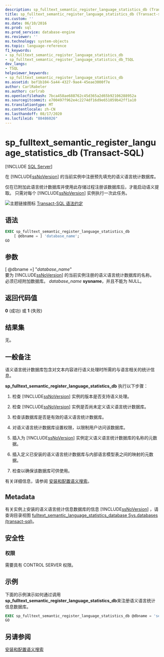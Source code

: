 ```yaml
---
description: sp_fulltext_semantic_register_language_statistics_db (Transact-SQL)
title: sp_fulltext_semantic_register_language_statistics_db (Transact-sql) |Microsoft Docs
ms.custom: ''
ms.date: 06/10/2016
ms.prod: sql
ms.prod_service: database-engine
ms.reviewer: ''
ms.technology: system-objects
ms.topic: language-reference
f1_keywords:
- sp_fulltext_semantic_register_language_statistics_db
- sp_fulltext_semantic_register_language_statistics_db_TSQL
dev_langs:
- TSQL
helpviewer_keywords:
- sp_fulltext_semantic_register_language_statistics_db
ms.assetid: bef1b104-5a44-4327-9ae4-45eae3000f7e
author: CarlRabeler
ms.author: carlrab
ms.openlocfilehash: 7bca458ae688762c45d365a2d65b92106288952a
ms.sourcegitcommit: e700497f962e4c2274df16d9e651059b42ff1a10
ms.translationtype: MT
ms.contentlocale: zh-CN
ms.lasthandoff: 08/17/2020
ms.locfileid: "88486026"
---
```

# <a name="sp_fulltext_semantic_register_language_statistics_db-transact-sql"></a>sp_fulltext_semantic_register_language_statistics_db (Transact-SQL)
[!INCLUDE [SQL Server](../../includes/applies-to-version/sqlserver.md)]

  在 [!INCLUDE[ssNoVersion](../../includes/ssnoversion-md.md)] 的当前实例中注册预先填充的语义语言统计数据库。  
  
 仅在已附加此语言统计数据库并使用此存储过程注册该数据库后，才能启动语义提取。 只需对每个 [!INCLUDE[ssNoVersion](../../includes/ssnoversion-md.md)] 实例执行一次此任务。  
  
 ![主题链接图标](../../database-engine/configure-windows/media/topic-link.gif "“主题链接”图标") [Transact-SQL 语法约定](../../t-sql/language-elements/transact-sql-syntax-conventions-transact-sql.md)  
  
## <a name="syntax"></a>语法  
  
```sql  
EXEC sp_fulltext_semantic_register_language_statistics_db  
    [ @dbname = ] 'database_name';  
GO  
```  
  
##  <a name="arguments"></a><a name="Arguments"></a> 参数  
 [ @dbname =] "*database_name*"  
 要为 [!INCLUDE[ssNoVersion](../../includes/ssnoversion-md.md)] 的当前实例注册的语义语言统计数据库的名称。 必须已经附加数据库。 *database_name* **sysname**，并且不能为 NULL。  
  
## <a name="return-code-value"></a>返回代码值  
 **0** (成功) 或 **1** (失败)   
  
## <a name="result-set"></a>结果集  
 无。  
  
## <a name="general-remarks"></a>一般备注  
 语义语言统计数据库包含对文本内容进行语义处理时所需的与语言相关的统计信息。  
  
 **sp_fulltext_semantic_register_language_statistics_db** 执行以下步骤：  
  
1.  检查 [!INCLUDE[ssNoVersion](../../includes/ssnoversion-md.md)] 实例的版本是否支持语义处理。  
  
2.  检查 [!INCLUDE[ssNoVersion](../../includes/ssnoversion-md.md)] 实例是否尚未定义语义语言统计数据库。  
  
3.  检查该数据库是否是有效的语义语言统计数据库。  
  
4.  对语义语言统计数据库设置权限，以限制用户访问该数据库。  
  
5.  插入为 [!INCLUDE[ssNoVersion](../../includes/ssnoversion-md.md)] 实例定义语义语言统计数据库的名称的元数据。  
  
6.  插入定义已安装的语义语言统计数据库与内部语言模型表之间的映射的元数据。  
  
7.  检查以确保该数据库可供使用。  
  
 有关详细信息，请参阅 [安装和配置语义搜索](../../relational-databases/search/install-and-configure-semantic-search.md)。  
  
## <a name="metadata"></a>Metadata  
 有关实例上安装的语义语言统计信息数据库的信息 [!INCLUDE[ssNoVersion](../../includes/ssnoversion-md.md)] ，请查询目录视图 [fulltext_semantic_language_statistics_database Sys.databases &#40;transact-sql&#41;](../../relational-databases/system-catalog-views/sys-fulltext-semantic-language-statistics-database-transact-sql.md)。  
  
## <a name="security"></a>安全性  
  
### <a name="permissions"></a>权限  
 需要具有 CONTROL SERVER 权限。  
  
## <a name="examples"></a>示例  
 下面的示例演示如何通过调用 **sp_fulltext_semantic_register_language_statistics_db**来注册语义语言统计信息数据库。  
  
```sql  
EXEC sp_fulltext_semantic_register_language_statistics_db @dbname = 'semanticsDb';  
GO  
```  
  
## <a name="see-also"></a>另请参阅  
 [安装和配置语义搜索](../../relational-databases/search/install-and-configure-semantic-search.md)  
  
  
